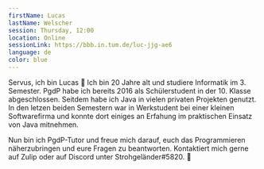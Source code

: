 ```yaml
---
firstName: Lucas
lastName: Welscher
session: Thursday, 12:00
location: Online
sessionLink: https://bbb.in.tum.de/luc-jjg-ae6
language: de
color: blue
---
```


Servus, ich bin Lucas 👋
Ich bin 20 Jahre alt und studiere Informatik im 3. Semester.
PgdP habe ich bereits 2016 als Schülerstudent in der 10. Klasse abgeschlossen.
Seitdem habe ich Java in vielen privaten Projekten genutzt.
In den letzen beiden Semestern war in Werkstudent bei einer kleinen Softwarefirma und konnte dort einiges an Erfahung im praktischen Einsatz von Java mitnehmen.

Nun bin ich PgdP-Tutor und freue mich darauf, euch das Programmieren näherzubringen und eure Fragen zu beantworten.
Kontaktiert mich gerne auf Zulip oder auf Discord unter Strohgeländer#5820. 🐧

